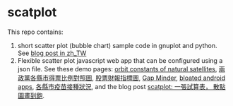 # scatplot

This repo contains:
1. short scatter plot (bubble chart) sample code in gnuplot and python.
   See [blog post in zh\_TW](https://newtoypia.blogspot.com/2018/09/scatter-plot-bubble-chart.html)
2. Flexible scatter plot javascript web app that can be configured using a json file.
   See these demo pages: [orbit constants of natural satellites](https://ckhung.github.io/scatplot/), [兩政黨各縣市得票比例對照圖](https://ckhung.github.io/scatplot/?c=elec20/leg_at_large.json), [股票財報指標圖](https://ckhung.github.io/scatplot/?c=stock/greg.json), [Gap Minder](https://ckhung.github.io/scatplot/?c=gapminder.json), [bloated android apps](https://ckhung.github.io/scatplot/?c=aasize/aasize.json), [各縣市疫苗接種狀況](https://ckhung.github.io/scatplot/?c=vac/vaccine.json), and the blog post [scatplot: 一張試算表， 散點圖畫到飽](https://newtoypia.blogspot.com/2020/02/scatplot.html).
